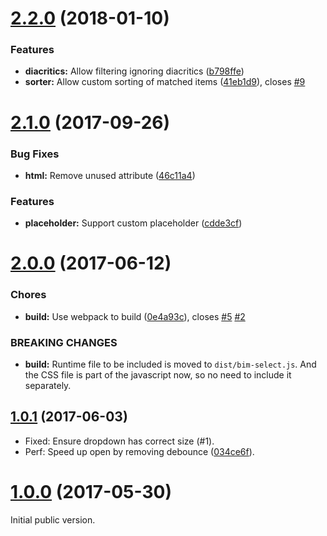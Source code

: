 <a name="2.2.0"></a>
# [2.2.0](https://github.com/bimobject/bim-select/compare/v2.1.0...v2.2.0) (2018-01-10)


### Features

* **diacritics:** Allow filtering ignoring diacritics ([b798ffe](https://github.com/bimobject/bim-select/commit/b798ffe))
* **sorter:** Allow custom sorting of matched items ([41eb1d9](https://github.com/bimobject/bim-select/commit/41eb1d9)), closes [#9](https://github.com/bimobject/bim-select/issues/9)



<a name="2.1.0"></a>
# [2.1.0](https://github.com/bimobject/bim-select/compare/v2.0.0...v2.1.0) (2017-09-26)


### Bug Fixes

* **html:** Remove unused attribute ([46c11a4](https://github.com/bimobject/bim-select/commit/46c11a4))


### Features

* **placeholder:** Support custom placeholder ([cdde3cf](https://github.com/bimobject/bim-select/commit/cdde3cf))



<a name="2.0.0"></a>
# [2.0.0](https://github.com/bimobject/bim-select/compare/v1.0.1...v2.0.0) (2017-06-12)


### Chores

* **build:** Use webpack to build ([0e4a93c](https://github.com/bimobject/bim-select/commit/0e4a93c)), closes [#5](https://github.com/bimobject/bim-select/issues/5) [#2](https://github.com/bimobject/bim-select/issues/2)


### BREAKING CHANGES

* **build:** Runtime file to be included is moved to `dist/bim-select.js`.
And the CSS file is part of the javascript now, so no need to
include it separately.



<a name="1.0.1"></a>
## [1.0.1](https://github.com/bimobject/bim-select/compare/v1.0.0...v1.0.1) (2017-06-03)

- Fixed: Ensure dropdown has correct size (#1).
- Perf: Speed up open by removing debounce ([034ce6f](https://github.com/bimobject/bim-select/commit/034ce6f)).

<a name="1.0.0"></a>
# [1.0.0](https://github.com/bimobject/bim-select/commits/v1.0.0) (2017-05-30)

Initial public version.

